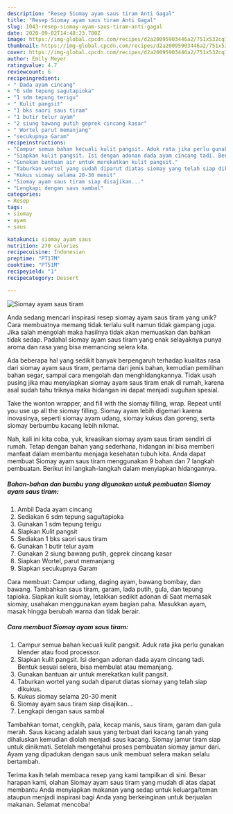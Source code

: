 ```yaml
---
description: "Resep Siomay ayam saus tiram Anti Gagal"
title: "Resep Siomay ayam saus tiram Anti Gagal"
slug: 1043-resep-siomay-ayam-saus-tiram-anti-gagal
date: 2020-09-02T14:48:23.780Z
image: https://img-global.cpcdn.com/recipes/d2a20095903446a2/751x532cq70/siomay-ayam-saus-tiram-foto-resep-utama.jpg
thumbnail: https://img-global.cpcdn.com/recipes/d2a20095903446a2/751x532cq70/siomay-ayam-saus-tiram-foto-resep-utama.jpg
cover: https://img-global.cpcdn.com/recipes/d2a20095903446a2/751x532cq70/siomay-ayam-saus-tiram-foto-resep-utama.jpg
author: Emily Meyer
ratingvalue: 4.7
reviewcount: 6
recipeingredient:
- " Dada ayam cincang"
- "6 sdm tepung sagutapioka"
- "1 sdm tepung terigu"
- " Kulit pangsit"
- "1 bks saori saus tiram"
- "1 butir telur ayam"
- "2 siung bawang putih geprek cincang kasar"
- " Wortel parut memanjang"
- "secukupnya Garam"
recipeinstructions:
- "Campur semua bahan kecuali kulit pangsit. Aduk rata jika perlu gunakan blender atau food processor."
- "Siapkan kulit pangsit. Isi dengan adonan dada ayam cincang tadi. Bentuk sesuai selera, bisa membulat atau memanjang."
- "Gunakan bantuan air untuk merekatkan kulit pangsit."
- "Taburkan wortel yang sudah diparut diatas siomay yang telah siap dikukus."
- "Kukus siomay selama 20-30 menit"
- "Siomay ayam saus tiram siap disajikan..."
- "Lengkapi dengan saus sambal"
categories:
- Resep
tags:
- siomay
- ayam
- saus

katakunci: siomay ayam saus 
nutrition: 270 calories
recipecuisine: Indonesian
preptime: "PT17M"
cooktime: "PT51M"
recipeyield: "1"
recipecategory: Dessert

---
```



![Siomay ayam saus tiram](https://img-global.cpcdn.com/recipes/d2a20095903446a2/751x532cq70/siomay-ayam-saus-tiram-foto-resep-utama.jpg)

Anda sedang mencari inspirasi resep siomay ayam saus tiram yang unik? Cara membuatnya memang tidak terlalu sulit namun tidak gampang juga. Jika salah mengolah maka hasilnya tidak akan memuaskan dan bahkan tidak sedap. Padahal siomay ayam saus tiram yang enak selayaknya punya aroma dan rasa yang bisa memancing selera kita.

Ada beberapa hal yang sedikit banyak berpengaruh terhadap kualitas rasa dari siomay ayam saus tiram, pertama dari jenis bahan, kemudian pemilihan bahan segar, sampai cara mengolah dan menghidangkannya. Tidak usah pusing jika mau menyiapkan siomay ayam saus tiram enak di rumah, karena asal sudah tahu triknya maka hidangan ini dapat menjadi suguhan spesial.

Take the wonton wrapper, and fill with the siomay filling, wrap. Repeat until you use up all the siomay filling. Siomay ayam lebih digemari karena inovasinya, seperti siomay ayam udang, siomay kukus dan goreng, serta siomay berbumbu kacang lebih nikmat.


Nah, kali ini kita coba, yuk, kreasikan siomay ayam saus tiram sendiri di rumah. Tetap dengan bahan yang sederhana, hidangan ini bisa memberi manfaat dalam membantu menjaga kesehatan tubuh kita. Anda dapat membuat Siomay ayam saus tiram menggunakan 9 bahan dan 7 langkah pembuatan. Berikut ini langkah-langkah dalam menyiapkan hidangannya.

<!--inarticleads1-->

##### Bahan-bahan dan bumbu yang digunakan untuk pembuatan Siomay ayam saus tiram:

1. Ambil  Dada ayam cincang
1. Sediakan 6 sdm tepung sagu/tapioka
1. Gunakan 1 sdm tepung terigu
1. Siapkan  Kulit pangsit
1. Sediakan 1 bks saori saus tiram
1. Gunakan 1 butir telur ayam
1. Gunakan 2 siung bawang putih, geprek cincang kasar
1. Siapkan  Wortel, parut memanjang
1. Siapkan secukupnya Garam


Cara membuat: Campur udang, daging ayam, bawang bombay, dan bawang. Tambahkan saus tiram, garam, lada putih, gula, dan tepung tapioka. Siapkan kulit siomay, letakkan sedikit adonan di Saat memasak siomay, usahakan menggunakan ayam bagian paha. Masukkan ayam, masak hingga berubah warna dan tidak berair. 

<!--inarticleads2-->

##### Cara membuat Siomay ayam saus tiram:

1. Campur semua bahan kecuali kulit pangsit. Aduk rata jika perlu gunakan blender atau food processor.
1. Siapkan kulit pangsit. Isi dengan adonan dada ayam cincang tadi. Bentuk sesuai selera, bisa membulat atau memanjang.
1. Gunakan bantuan air untuk merekatkan kulit pangsit.
1. Taburkan wortel yang sudah diparut diatas siomay yang telah siap dikukus.
1. Kukus siomay selama 20-30 menit
1. Siomay ayam saus tiram siap disajikan...
1. Lengkapi dengan saus sambal


Tambahkan tomat, cengkih, pala, kecap manis, saus tiram, garam dan gula merah. Saus kacang adalah saus yang terbuat dari kacang tanah yang dihaluskan kemudian diolah menjadi saus kacang. Siomay jamur tiram siap untuk dinikmati. Setelah mengetahui proses pembuatan siomay jamur dari. Ayam yang dipadukan dengan saus unik membuat selera makan selalu bertambah. 

Terima kasih telah membaca resep yang kami tampilkan di sini. Besar harapan kami, olahan Siomay ayam saus tiram yang mudah di atas dapat membantu Anda menyiapkan makanan yang sedap untuk keluarga/teman ataupun menjadi inspirasi bagi Anda yang berkeinginan untuk berjualan makanan. Selamat mencoba!
